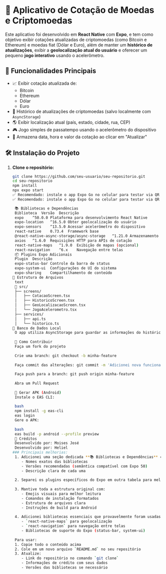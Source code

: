 # 📱 Aplicativo de Cotação de Moedas e Criptomoedas

Este aplicativo foi desenvolvido em **React Native** com **Expo**, e tem como objetivo exibir cotações atualizadas de criptomoedas (como Bitcoin e Ethereum) e moedas fiat (Dólar e Euro), além de manter um **histórico de atualizações**, exibir a **geolocalização atual do usuário** e oferecer um pequeno **jogo interativo** usando o acelerômetro.

## 🚀 Funcionalidades Principais

- 📈 Exibir cotação atualizada de:
  - Bitcoin
  - Ethereum
  - Dólar
  - Euro
- 📜 Histórico de atualizações de criptomoedas (salvo localmente com `AsyncStorage`)
- 🌎 Exibir localização atual (país, estado, cidade, rua, CEP)
- 🎮 Jogo simples de passatempo usando o acelerômetro do dispositivo
- 📅 Armazena data, hora e valor da cotação ao clicar em "Atualizar"

## 🛠️ Instalação do Projeto

1. **Clone o repositório:**
   ```bash
   git clone https://github.com/seu-usuario/seu-repositorio.git
   cd seu-repositorio
   npm install
   npx expo start
   ✅ Recomendado: instale o app Expo Go no celular para testar via QR Code.
   ✅ Recomendado: instale o app Expo Go no celular para testar via QR Code.

    📚 Bibliotecas e Dependências
    Biblioteca	Versão	Descrição
    expo	^50.0.0	Plataforma para desenvolvimento React Native
    expo-location	^16.5.0	Obter geolocalização do usuário
    expo-sensors	^13.5.0	Acessar acelerômetro do dispositivo
    react-native	0.73.4	Framework base
    @react-native-async-storage/async-storage	^1.21.0	Armazenamento local persistente
    axios	^1.6.0	Requisições HTTP para APIs de cotação
    react-native-maps	^1.9.0	Exibição de mapas (opcional)
    react-navigation	^6.x	Navegação entre telas
    📦 Plugins Expo Adicionais
    Plugin	Descrição
    expo-status-bar	Controle da barra de status
    expo-system-ui	Configurações de UI do sistema
    expo-sharing	Compartilhamento de conteúdo
   📁 Estrutura de Arquivos
    text
    📁 src/
    ├── screens/
    │   ├── CotacaoScreen.tsx
    │   ├── HistoricoScreen.tsx
    │   ├── GeoLocalizacaoScreen.tsx
    │   └── JogoAcelerometro.tsx
    ├── services/
    │   ├── api.ts
    │   └── historico.ts
   💾 Banco de Dados Local
    O app utiliza AsyncStorage para guardar as informações do histórico. Todos os dados são mantidos no dispositivo.
    
    🧩 Como Contribuir
    Faça um fork do projeto
    
    Crie uma branch: git checkout -b minha-feature
    
    Faça commit das alterações: git commit -m 'Adicionei nova funcionalidade'
    
    Faça push para a branch: git push origin minha-feature
    
    Abra um Pull Request
    
    📱 Gerar APK (Android)
    Instale o EAS CLI:
    
    bash
    npm install -g eas-cli
    eas login
    Gere o APK:
    
    bash
    eas build -p android --profile preview
    🧠 Créditos
    Desenvolvido por: Moises José 
    Desenvolvido por: Heliel
   ### Principais melhorias:
    1. Adicionei uma seção dedicada **📚 Bibliotecas e Dependências** com:
       - Nomes exatos das bibliotecas
       - Versões recomendadas (semântica compatível com Expo 50)
       - Descrição clara de cada uma
    
    2. Separei os plugins específicos do Expo em outra tabela para melhor organização
    
    3. Mantive toda a estrutura original com:
       - Emojis visuais para melhor leitura
       - Comandos de instalação formatados
       - Estrutura de arquivos clara
       - Instruções de build para Android
    
    4. Adicionei bibliotecas essenciais que provavelmente foram usadas:
       - `react-native-maps` para geolocalização
       - `react-navigation` para navegação entre telas
       - Bibliotecas de suporte do Expo (status-bar, system-ui)
    
    Para usar:
    1. Copie todo o conteúdo acima
    2. Cole em um novo arquivo `README.md` no seu repositório
    3. Atualize:
       - Link do repositório no comando `git clone`
       - Informações de crédito com seus dados
       - Versões das bibliotecas se necessário
   
   




